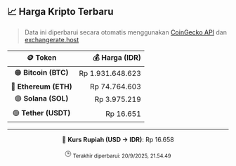 

<!-- HARGA_KRIPTO -->
## 📈 Harga Kripto Terbaru

> Data ini diperbarui secara otomatis menggunakan [CoinGecko API](https://www.coingecko.com/) dan [exchangerate.host](https://exchangerate.host/)

<div align="center">

| 🪙 Token | 💰 Harga (IDR) |
|:------:|---------------:|
| 🟠 **Bitcoin (BTC)**   | Rp 1.931.648.623 |
| 🔵 **Ethereum (ETH)**  | Rp 74.764.603 |
| 🟣 **Solana (SOL)**    | Rp 3.975.219 |
| 🟢 **Tether (USDT)**   | Rp 16.651 |

---

💱 **Kurs Rupiah (USD → IDR)**: Rp 16.658

🕒 <sub>Terakhir diperbarui: 20/9/2025, 21.54.49</sub>

</div>
<!-- /HARGA_KRIPTO -->